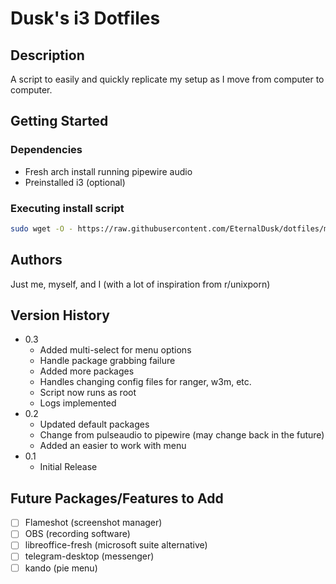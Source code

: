 # Dusk's i3 Dotfiles


## Description

A script to easily and quickly replicate my setup as I move from computer to computer.

## Getting Started

### Dependencies

* Fresh arch install running pipewire audio
* Preinstalled i3 (optional)

### Executing install script

```bash
sudo wget -O - https://raw.githubusercontent.com/EternalDusk/dotfiles/main/installScript.sh | bash
```

## Authors

Just me, myself, and I (with a lot of inspiration from r/unixporn)

## Version History

* 0.3
    * Added multi-select for menu options
    * Handle package grabbing failure
    * Added more packages
    * Handles changing config files for ranger, w3m, etc.
    * Script now runs as root
    * Logs implemented
* 0.2
    * Updated default packages
    * Change from pulseaudio to pipewire (may change back in the future)
    * Added an easier to work with menu
* 0.1
    * Initial Release

## Future Packages/Features to Add

* [ ] Flameshot (screenshot manager)
* [ ] OBS (recording software)
* [ ] libreoffice-fresh (microsoft suite alternative)
* [ ] telegram-desktop (messenger)
* [ ] kando (pie menu)